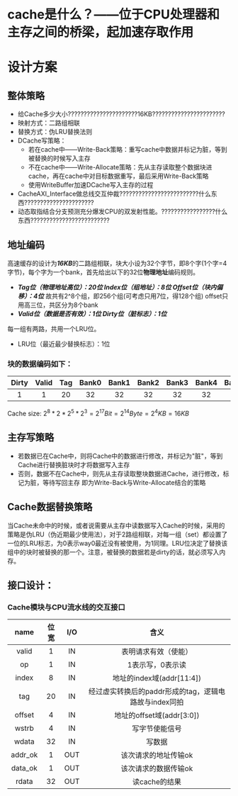 # cache是什么？——位于CPU处理器和主存之间的桥梁，起加速存取作用

# 设计方案

## 整体策略
- 给Cache多少大小??????????????????????16KB???????????????????????
- 映射方式：二路组相联
- 替换方式：伪LRU替换法则
- DCache写策略：
  - 若在cache中——Write-Back策略：重写cache中数据并标记为脏，等到被替换的时候写入主存
  - 不在cache中——Write-Allocate策略：先从主存读取整个数据块进cache，再在cache中对目标数据重写，最后采用Write-Back策略
  - 使用WriteBuffer加速DCache写入主存的过程
- CacheAXI_Interface做总线交互仲裁?????????????????????????什么东西??????????????????????
- 动态取指结合分支预测充分爆发CPU的双发射性能。?????????????????什么东西?????????????????????????

## 地址编码
高速缓存的设计为***16KB***的二路组相联，块大小设为32个字节，即8个字(1个字=4字节)，每个字为一个bank，首先给出以下的32位**物理地址**编码规则。
- ***Tag位（物理地址高位）：20位		Index位（组地址）：8位		Offset位（块内偏移）：4位***
故共有2^8个组，即256个组(可考虑只用7位，得128个组)
offset只用高三位，共区分为8个bank
- ***Valid位（数据是否有效）：1位		Dirty位（脏标志）：1位***

每一组有两路，共用一个LRU位。
- LRU位（最近最少替换标志）：1位

### 块的数据编码如下：

| Dirty | Valid |  Tag  | Bank0 | Bank1 | Bank2 | Bank3 | Bank4 | Bank5 | Bank6 | Bank7 |
| :---: | :---: | :---: | :---: | :---: | :---: | :---: | :---: | :---: | :---: | :---: |
|   1   |   1   |  20   |  32   |  32   |  32   |  32   |  32   |  32   |  32   |  32   |

Cache size:
$2^{8}*2*2^{5}*2^{3} = 2 ^ {17} Bit = 2^{14}Byte=2^{4}KB= 16KB$

## 主存写策略
- 若数据已在Cache中，则将Cache中的数据进行修改，并标记为"脏"，等到Cache进行替换脏块时才将数据写入主存
- 否则，数据不在Cache中，则先从主存读取整块数据进Cache，进行修改，标记为脏，等待写回主存
即为Write-Back与Write-Allocate结合的策略


## Cache数据替换策略

当Cache未命中的时候，或者说需要从主存中读数据写入Cache的时候，采用的策略是伪LRU（伪近期最少使用法），对于2路组相联，对每一组（set）都设置了一位的LRU标志，为0表示way0最近没有被使用，为1同理。LRU位决定了替换该组中的块时被替换的那一个。注意，被替换的数据若是dirty的话，就必须写入内存。



## 接口设计：
### Cache模块与CPU流水线的交互接口

|name|位宽|I/O|含义|
|:---:|:---:|:---:|:---:|
|valid|1|IN|表明请求有效（使能）|
|op|1|IN|1表示写，0表示读|
|index|8|IN|地址的index域(addr[11:4])|
|tag|20|IN|经过虚实转换后的paddr形成的tag，逻辑电路故与index同拍|
|offset|4|IN|地址的offset域(addr[3:0])|
|wstrb|4|IN|写字节使能信号|
|wdata|32|IN|写数据|
|addr_ok|1|OUT|该次请求的地址传输ok|
|data_ok|1|OUT|该次请求的数据传输ok|
|rdata|32|OUT|读cache的结果|